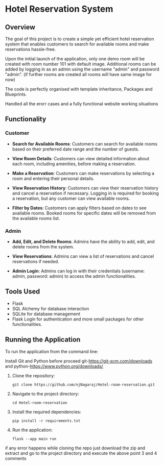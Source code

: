 # Hotel Reservation System

## Overview
The goal of this project is to create a simple yet efficient hotel reservation system that enables customers to search for available rooms and make reservations hassle-free.

Upon the initial launch of the application, only one demo room will be created with room number 101 with default image. Additional rooms can be added by logging in as an admin using the username "admin" and password "admin". (if further rooms are created all rooms will have same image for now)

The code is perfectly organised with template inheritance, Packages and Blueprints.

Handled all the erorr cases and a fully functional website working situations

## Functionality

### Customer

- **Search for Available Rooms**: Customers can search for available rooms based on their preferred date range and the number of guests.

- **View Room Details**: Customers can view detailed information about each room, including amenities, before making a reservation.

- **Make a Reservation**: Customers can make reservations by selecting a room and entering their personal details.

- **View Reservation History**: Customers can view their reservation history and cancel a reservation if necessary. Logging in is required for booking a reservation, but any customer can view available rooms. 

- **Filter by Dates**: Customers can apply filters based on dates to see available rooms. Booked rooms for specific dates will be removed from the available rooms list.

### Admin

- **Add, Edit, and Delete Rooms**: Admins have the ability to add, edit, and delete rooms from the system.

- **View Reservations**: Admins can view a list of reservations and cancel reservations if needed. 

- **Admin Login**: Admins can log in with their credentials (username: admin, password: admin) to access the admin functionalities.

## Tools Used

- Flask
- SQL Alchemy for database interaction
- SQLite for database management
- Flask Login for authentication and more small packages for other functionalities.

## Running the Application

To run the application from the command line:

Install Git and Python before proceed git-https://git-scm.com/downloads and python-https://www.python.org/downloads/

1. Clone the repository:
    ```
    git clone https://github.com/njNagaraj/Hotel-room-reservation.git
    ```

2. Navigate to the project directory:
    ```
    cd Hotel-room-reservation
    ```

3. Install the required dependencies:
    ```
    pip install -r requirements.txt
    ```

4. Run the application:
    ```
    flask --app main run
    ```

if any error happens while cloning the repo just download the zip and extract and go to the project directory and execute the above point 3 and 4 comments
